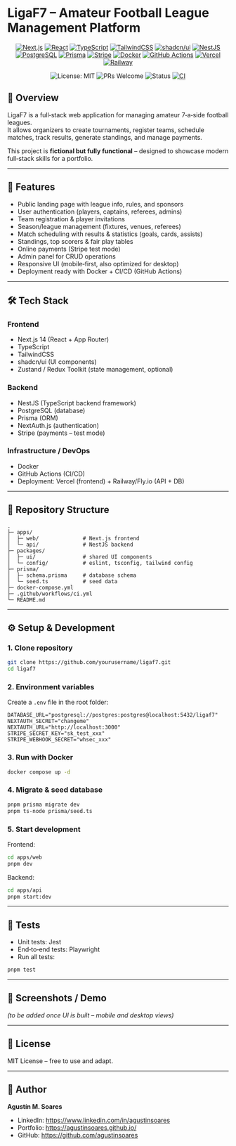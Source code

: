 
# LigaF7 – Amateur Football League Management Platform

<p align="center">
  <!-- Tech stack badges -->
  <a href="https://nextjs.org/"><img alt="Next.js" src="https://img.shields.io/badge/Next.js-000?logo=nextdotjs&logoColor=white"></a>
  <a href="https://react.dev/"><img alt="React" src="https://img.shields.io/badge/React-20232a?logo=react&logoColor=61DAFB"></a>
  <a href="https://www.typescriptlang.org/"><img alt="TypeScript" src="https://img.shields.io/badge/TypeScript-3178C6?logo=typescript&logoColor=white"></a>
  <a href="https://tailwindcss.com/"><img alt="TailwindCSS" src="https://img.shields.io/badge/TailwindCSS-06B6D4?logo=tailwindcss&logoColor=white"></a>
  <a href="https://ui.shadcn.com/"><img alt="shadcn/ui" src="https://img.shields.io/badge/shadcn%2Fui-111827"></a>
  <a href="https://nestjs.com/"><img alt="NestJS" src="https://img.shields.io/badge/NestJS-E0234E?logo=nestjs&logoColor=white"></a>
  <a href="https://www.postgresql.org/"><img alt="PostgreSQL" src="https://img.shields.io/badge/PostgreSQL-4169E1?logo=postgresql&logoColor=white"></a>
  <a href="https://www.prisma.io/"><img alt="Prisma" src="https://img.shields.io/badge/Prisma-2D3748?logo=Prisma&logoColor=white"></a>
  <a href="https://stripe.com/"><img alt="Stripe" src="https://img.shields.io/badge/Stripe-635BFF?logo=stripe&logoColor=white"></a>
  <a href="https://www.docker.com/"><img alt="Docker" src="https://img.shields.io/badge/Docker-2496ED?logo=docker&logoColor=white"></a>
  <a href="https://github.com/features/actions"><img alt="GitHub Actions" src="https://img.shields.io/badge/GitHub%20Actions-2088FF?logo=githubactions&logoColor=white"></a>
  <a href="https://vercel.com/"><img alt="Vercel" src="https://img.shields.io/badge/Vercel-000000?logo=vercel&logoColor=white"></a>
  <a href="https://railway.app/"><img alt="Railway" src="https://img.shields.io/badge/Railway-0B0D0E?logo=railway&logoColor=white"></a>
</p>

<p align="center">
  <!-- Project meta badges -->
  <img alt="License: MIT" src="https://img.shields.io/badge/License-MIT-green">
  <img alt="PRs Welcome" src="https://img.shields.io/badge/PRs-welcome-brightgreen.svg">
  <img alt="Status" src="https://img.shields.io/badge/status-WIP-yellow">
  <!-- Optional build status placeholder; replace 'yourusername' once CI is set up -->
  <a href="https://github.com/agustinsoares/ligaf7/actions">
    <img alt="CI" src="https://github.com/agustinsoares/ligaf7/workflows/CI/badge.svg">
  </a>
</p>

## 📌 Overview
LigaF7 is a full‑stack web application for managing amateur 7‑a‑side football leagues.  
It allows organizers to create tournaments, register teams, schedule matches, track results, generate standings, and manage payments.

This project is **fictional but fully functional** – designed to showcase modern full‑stack skills for a portfolio.

---

## 🚀 Features
- Public landing page with league info, rules, and sponsors
- User authentication (players, captains, referees, admins)
- Team registration & player invitations
- Season/league management (fixtures, venues, referees)
- Match scheduling with results & statistics (goals, cards, assists)
- Standings, top scorers & fair play tables
- Online payments (Stripe test mode)
- Admin panel for CRUD operations
- Responsive UI (mobile‑first, also optimized for desktop)
- Deployment ready with Docker + CI/CD (GitHub Actions)

---

## 🛠️ Tech Stack
### Frontend
- Next.js 14 (React + App Router)
- TypeScript
- TailwindCSS
- shadcn/ui (UI components)
- Zustand / Redux Toolkit (state management, optional)

### Backend
- NestJS (TypeScript backend framework)
- PostgreSQL (database)
- Prisma (ORM)
- NextAuth.js (authentication)
- Stripe (payments – test mode)

### Infrastructure / DevOps
- Docker
- GitHub Actions (CI/CD)
- Deployment: Vercel (frontend) + Railway/Fly.io (API + DB)

---

## 📂 Repository Structure
```
.
├─ apps/
│  ├─ web/              # Next.js frontend
│  └─ api/              # NestJS backend
├─ packages/
│  ├─ ui/               # shared UI components
│  └─ config/           # eslint, tsconfig, tailwind config
├─ prisma/
│  ├─ schema.prisma     # database schema
│  └─ seed.ts           # seed data
├─ docker-compose.yml
├─ .github/workflows/ci.yml
└─ README.md
```

---

## ⚙️ Setup & Development
### 1. Clone repository
```bash
git clone https://github.com/yourusername/ligaf7.git
cd ligaf7
```

### 2. Environment variables
Create a `.env` file in the root folder:
```
DATABASE_URL="postgresql://postgres:postgres@localhost:5432/ligaf7"
NEXTAUTH_SECRET="changeme"
NEXTAUTH_URL="http://localhost:3000"
STRIPE_SECRET_KEY="sk_test_xxx"
STRIPE_WEBHOOK_SECRET="whsec_xxx"
```

### 3. Run with Docker
```bash
docker compose up -d
```

### 4. Migrate & seed database
```bash
pnpm prisma migrate dev
pnpm ts-node prisma/seed.ts
```

### 5. Start development
Frontend:
```bash
cd apps/web
pnpm dev
```
Backend:
```bash
cd apps/api
pnpm start:dev
```

---

## 🧪 Tests
- Unit tests: Jest
- End‑to‑end tests: Playwright
- Run all tests:
```bash
pnpm test
```

---

## 📸 Screenshots / Demo
_(to be added once UI is built – mobile and desktop views)_

---

## 📄 License
MIT License – free to use and adapt.

---

## 👤 Author
**Agustín M. Soares**  
- LinkedIn: https://www.linkedin.com/in/agustinsoares
- Portfolio: https://agustinsoares.github.io/
- GitHub: https://github.com/agustinsoares
